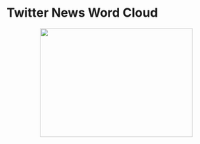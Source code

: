 # Twitter News Word Cloud 

<p align="center">
  <img width="350" height="250" src="[C://Users/marzo/Downloads/Telegram Desktop/2023-05-21.png](https://github.com/stemarzo/twitterWordCloud/blob/main/number_image/01.png)">
</p>

